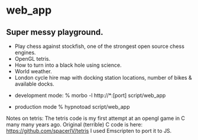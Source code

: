 # web_app

## Super messy playground.

* Play chess against stockfish, one of the strongest open source chess engines.
* OpenGL tetris.
* How to turn into a black hole using science.
* World weather.
* London cycle hire map with docking station locations, number of bikes & available docks.


- development mode:
% morbo -l http://*:[port]  script/web_app

- production mode
% hypnotoad script/web_app

Notes on tetris:
The tetris code is my first attempt at an opengl game in C many many years ago. 
Original (terrible) C code is here: https://github.com/spacerIV/tetris
I used Emscripten to port it to JS. 

